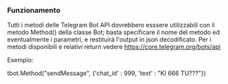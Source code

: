 ### Funzionamento
Tutti i metodi delle Telegram Bot API dovrebbero esssere utilizzabili con il metodo Method() della classe Bot; basta specificare il nome del metodo ed eventualmente i parametri, e restituirà l'output in json decodificato.
Per i metodi disponibili e relativi return vedere https://core.telegram.org/bots/api

Esempio:

tbot.Method("sendMessage", {'chat_id' : 999, 'text' : "KI 666 TU???"})